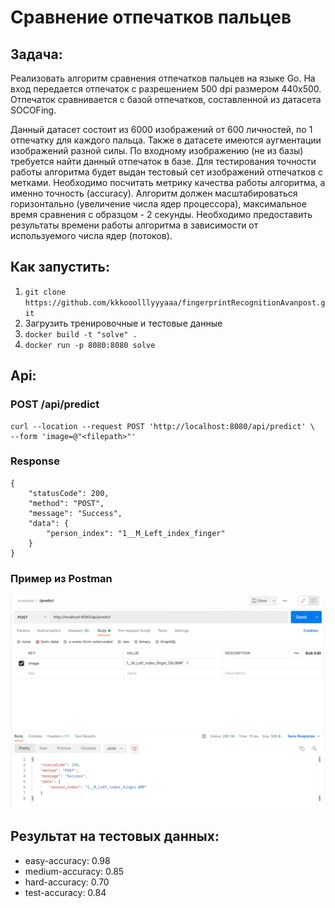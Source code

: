 # Сравнение отпечатков пальцев
## Задача: 
Реализовать алгоритм сравнения отпечатков пальцев на языке Go. На вход передается отпечаток с разрешением 500 dpi размером 440x500. Отпечаток сравнивается с базой отпечатков, составленной из датасета SOCOFing.

Данный датасет состоит из 6000 изображений от 600 личностей, по 1 отпечатку для каждого пальца. Также в датасете имеются аугментации изображений разной силы.
По входному изображению (не из базы) требуется найти данный отпечаток в базе. Для тестирования точности работы алгоритма будет выдан тестовый сет изображений отпечатков с метками. Необходимо посчитать метрикy качества работы алгоритма, а именно точность (accuracy).
Алгоритм должен масштабироваться горизонтально (увеличение числа ядер процессора), максимальное время сравнения с образцом - 2 секунды. Необходимо предоставить результаты времени работы алгоритма в зависимости от используемого числа ядер (потоков).

## Как запустить:

1. `git clone https://github.com/kkkooolllyyyaaa/fingerprintRecognitionAvanpost.git`
2. Загрузить тренировочные и тестовые данные
3. `docker build -t "solve" .`
4. `docker run -p 8080:8080 solve`

## Api:
### POST /api/predict
```
curl --location --request POST 'http://localhost:8080/api/predict' \
--form 'image=@"<filepath>"'
```

### Response
```
{
    "statusCode": 200,
    "method": "POST",
    "message": "Success",
    "data": {
        "person_index": "1__M_Left_index_finger"
    }
}
```

### Пример из Postman
![img.png](img.png)

## Результат на тестовых данных:
* easy-accuracy: 0.98
* medium-accuracy: 0.85
* hard-accuracy: 0.70
* test-accuracy: 0.84
